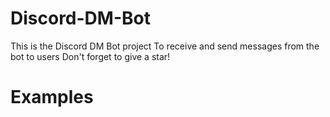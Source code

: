 # Discord-DM-Bot 

This is the Discord DM Bot project
To receive and send messages from the bot to users
Don't forget to give a star!

# Examples
